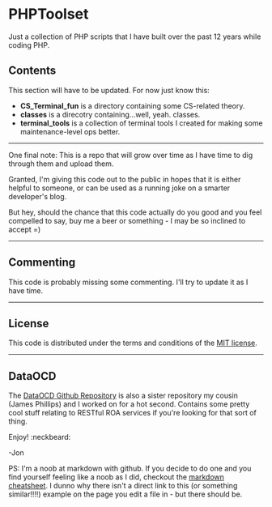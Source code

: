 PHPToolset
==========

Just a collection of PHP scripts that I have built over the past 12 years while coding PHP.


## Contents

This section will have to be updated.  For now just know this:

* **CS_Terminal_fun** is a directory containing some CS-related theory.
* **classes** is a direcotry containing...well, yeah. classes. 
* **terminal_tools** is a collection of terminal tools I created for making some maintenance-level ops better.

---

One final note:
This is a repo that will grow over time as I have time to dig through them and upload them.

Granted, I'm giving this code out to the public in hopes that it is either helpful to someone, or can be used as a running joke on a smarter developer's blog.

But hey, should the chance that this code actually do you good and you feel compelled to say, buy me a beer or something - I may be so inclined to accept =)

---

## Commenting
This code is probably missing some commenting.  I'll try to update it as I have time.

---

## License
This code is distributed under the terms and conditions of the [MIT license](LICENSE).

---

## DataOCD
The [DataOCD Github Repository](https://github.com/dataocd) is also a sister repository my cousin (James Phillips) and I worked on for a hot second.  Contains some pretty cool stuff relating to RESTful ROA services if you're looking for that sort of thing.


Enjoy! :neckbeard:


-Jon


PS: I'm a noob at markdown with github.  If you decide to do one and you find yourself feeling like a noob as I did, checkout the [markdown cheatsheet](https://github.com/adam-p/markdown-here/wiki/Markdown-Cheatsheet).  I dunno why there isn't a direct link to this (or something similar!!!!) example on the page you edit a file in - but there should be.
